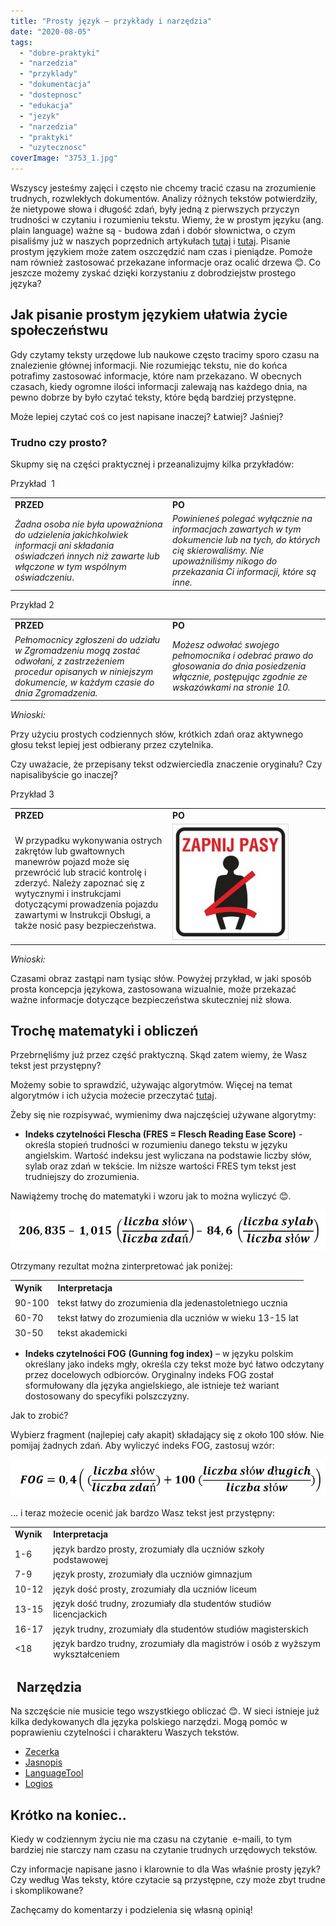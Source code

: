 ```yaml
---
title: "Prosty język – przykłady i narzędzia"
date: "2020-08-05"
tags:
  - "dobre-praktyki"
  - "narzedzia"
  - "przyklady"
  - "dokumentacja"
  - "dostepnosc"
  - "edukacja"
  - "jezyk"
  - "narzedzia"
  - "praktyki"
  - "uzytecznosc"
coverImage: "3753_1.jpg"
---
```


Wszyscy jesteśmy zajęci i często nie chcemy tracić czasu na zrozumienie
trudnych, rozwlekłych dokumentów. Analizy różnych tekstów potwierdziły, że
nietypowe słowa i długość zdań, były jedną z pierwszych przyczyn trudności w
czytaniu i rozumieniu tekstu. Wiemy, że w prostym języku (ang. plain language)
ważne są - budowa zdań i dobór słownictwa, o czym pisaliśmy już w naszych
poprzednich artykułach [tutaj](http://techwriter.pl/plain-language/) i
[tutaj](http://techwriter.pl/prosty-jezyk-w-tekstach-naukowych-i-technicznych/).
Pisanie prostym językiem może zatem oszczędzić nam czas i pieniądze. Pomoże nam
również zastosować przekazane informacje oraz ocalić drzewa 😊. Co jeszcze
możemy zyskać dzięki korzystaniu z dobrodziejstw prostego języka?

## Jak pisanie prostym językiem ułatwia życie społeczeństwu

Gdy czytamy teksty urzędowe lub naukowe często tracimy sporo czasu na
znalezienie głównej informacji. Nie rozumiejąc tekstu, nie do końca potrafimy
zastosować informacje, które nam przekazano. W obecnych czasach, kiedy ogromne
ilości informacji zalewają nas każdego dnia, na pewno dobrze by było czytać
teksty, które będą bardziej przystępne.

Może lepiej czytać coś co jest napisane inaczej? Łatwiej? Jaśniej?

### Trudno czy prosto?

Skupmy się na części praktycznej i przeanalizujmy kilka przykładów:

Przykład  1

<table style="border-collapse: collapse; width: 100%;"><tbody><tr><td style="width: 50%;"><strong>PRZED</strong></td><td style="width: 50%;"><strong>PO</strong></td></tr><tr><td style="width: 50%;"><em>Żadna osoba nie była upoważniona do udzielenia jakichkolwiek informacji ani składania oświadczeń innych niż zawarte lub włączone w tym wspólnym oświadczeniu</em>.</td><td style="width: 50%;"><em>Powinieneś polegać wyłącznie na informacjach zawartych w tym dokumencie lub na tych, do których cię skierowaliśmy. Nie upoważniliśmy nikogo do przekazania Ci informacji, które są inne.</em></td></tr></tbody></table>

Przykład 2

<table style="border-collapse: collapse; width: 100%;"><tbody><tr><td style="width: 50%;"><strong>PRZED</strong></td><td style="width: 50%;"><strong>PO</strong></td></tr><tr><td style="width: 50%;"><em>Pełnomocnicy zgłoszeni do udziału w Zgromadzeniu mogą zostać odwołani, z zastrzeżeniem procedur opisanych w niniejszym dokumencie, w każdym czasie do dnia Zgromadzenia.</em></td><td style="width: 50%;"><em>Możesz odwołać swojego pełnomocnika i odebrać prawo do głosowania do dnia posiedzenia włącznie, postępując zgodnie ze wskazówkami na stronie 10.</em></td></tr></tbody></table>

_Wnioski:_

Przy użyciu prostych codziennych słów, krótkich zdań oraz aktywnego głosu tekst
lepiej jest odbierany przez czytelnika.

Czy uważacie, że przepisany tekst odzwierciedla znaczenie oryginału? Czy
napisalibyście go inaczej?

Przykład 3

<table style="border-collapse: collapse; width: 100%;"><tbody><tr><td style="width: 50%;"><strong>PRZED</strong></td><td style="width: 50%;"><strong>PO</strong></td></tr><tr><td style="width: 50%;">W przypadku wykonywania ostrych zakrętów lub gwałtownych manewrów pojazd może się przewrócić lub stracić kontrolę i zderzyć. Należy zapoznać się z wytycznymi i instrukcjami dotyczącymi prowadzenia pojazdu zawartymi w Instrukcji Obsługi, a także nosić pasy bezpieczeństwa.</td><td style="width: 50%;"><a href="http://techwriter.pl/wp-content/uploads/2020/07/zapnij-pasy.jpg"><img className="alignnone wp-image-8880" src="images/zapnij-pasy-300x300.jpg" alt="" width="186" height="186"/></a></td></tr></tbody></table>

_Wnioski:_

Czasami obraz zastąpi nam tysiąc słów. Powyżej przykład, w jaki sposób prosta
koncepcja językowa, zastosowana wizualnie, może przekazać ważne informacje
dotyczące bezpieczeństwa skuteczniej niż słowa.

## Trochę matematyki i obliczeń

Przebrnęliśmy już przez część praktyczną. Skąd zatem wiemy, że Wasz tekst jest
przystępny?

Możemy sobie to sprawdzić, używając algorytmów. Więcej na temat algorytmów i ich
użycia możecie przeczytać
[tutaj](https://readabilityformulas.com/free-readability-formula-tests.php).

Żeby się nie rozpisywać, wymienimy dwa najczęściej używane algorytmy:

- **Indeks czytelności Flescha (FRES = Flesch Reading Ease Score)** - określa
  stopień trudności w rozumieniu danego tekstu w języku angielskim. Wartość
  indeksu jest wyliczana na podstawie liczby słów, sylab oraz zdań w tekście. Im
  niższe wartości FRES tym tekst jest trudniejszy do zrozumienia.

Nawiążemy trochę do matematyki i wzoru jak to można wyliczyć 😊.

[![](images/Indeks-Flescha-1.png)](http://techwriter.pl/wp-content/uploads/2020/07/Indeks-Flescha-1.png)

Otrzymany rezultat można zinterpretować jak poniżej:

<table style="border-collapse: collapse; width: 100%; height: 95px;"><tbody><tr style="height: 19px;"><td style="width: 14.6114%; height: 19px;"><strong>Wynik</strong></td><td style="width: 85.3886%; height: 19px;"><strong>Interpretacja</strong></td></tr><tr style="height: 19px;"><td style="width: 14.6114%; height: 19px;">90-100</td><td style="width: 85.3886%; height: 19px;">tekst łatwy do zrozumienia dla jedenastoletniego ucznia</td></tr><tr style="height: 19px;"><td style="width: 14.6114%; height: 19px;">60-70</td><td style="width: 85.3886%; height: 19px;">tekst łatwy do zrozumienia dla uczniów w wieku 13-15 lat</td></tr><tr style="height: 19px;"><td style="width: 14.6114%; height: 19px;">30-50</td><td style="width: 85.3886%; height: 19px;">tekst akademicki</td></tr><tr style="height: 19px;"><td style="width: 14.6114%; height: 19px;">0-30</td><td style="width: 85.3886%; height: 19px;">tekst naukowy, dla absolwentów uc<em>z</em>elni wyższych</td></tr></tbody></table>

- **Indeks czytelności FOG** **(Gunning fog index)** – w języku polskim
  określany jako indeks mgły, określa czy ​​tekst może być łatwo odczytany przez
  docelowych odbiorców. Oryginalny indeks FOG został sformułowany dla
  języka angielskiego, ale istnieje też wariant dostosowany do specyfiki
  polszczyzny.

Jak to zrobić?

Wybierz fragment (najlepiej cały akapit) składający się z około 100 słów. Nie
pomijaj żadnych zdań. Aby wyliczyć indeks FOG, zastosuj wzór:

[![](images/Index-FOG-1.png)](http://techwriter.pl/wp-content/uploads/2020/07/Index-FOG-1.png)

… i teraz możecie ocenić jak bardzo Wasz tekst jest przystępny:

<table style="border-collapse: collapse; width: 100%; height: 215px;"><tbody><tr style="height: 19px;"><td style="width: 11.407%; height: 19px;"><strong>Wynik&nbsp;</strong></td><td style="width: 88.593%; height: 19px;"><strong>Interpretacja</strong></td></tr><tr style="height: 19px;"><td style="width: 11.407%; height: 19px;">1-6</td><td style="width: 88.593%; height: 19px;">język bardzo prosty, zrozumiały dla uczniów szkoły podstawowej</td></tr><tr style="height: 19px;"><td style="width: 11.407%; height: 19px;">7-9</td><td style="width: 88.593%; height: 19px;">język prosty, zrozumiały dla uczniów gimnazjum</td></tr><tr style="height: 19px;"><td style="width: 11.407%; height: 19px;">10-12</td><td style="width: 88.593%; height: 19px;">język dość prosty, zrozumiały dla uczniów liceum</td></tr><tr style="height: 19px;"><td style="width: 11.407%; height: 19px;">13-15</td><td style="width: 88.593%; height: 19px;">język dość trudny, zrozumiały dla studentów studiów licencjackich</td></tr><tr style="height: 19px;"><td style="width: 11.407%; height: 19px;">16-17</td><td style="width: 88.593%; height: 19px;">język trudny, zrozumiały dla studentów studiów magisterskich</td></tr><tr style="height: 19px;"><td style="width: 11.407%; height: 19px;">&lt;18</td><td style="width: 88.593%; height: 19px;">język bardzo trudny, zrozumiały dla magistrów i osób z wyższym wykształceniem</td></tr></tbody></table>

##   Narzędzia

Na szczęście nie musicie tego wszystkiego obliczać 😊. W sieci istnieje już
kilka dedykowanych dla języka polskiego narzędzi. Mogą pomóc w poprawieniu
czytelności i charakteru Waszych tekstów.

- [Zecerka](http://www.zecerka.pl/)
- [Jasnopis](https://jasnopis.pl/#)
- [LanguageTool](https://languagetool.org/)
- [Logios](https://logios.dev/)

## Krótko na koniec..

Kiedy w codziennym życiu nie ma czasu na czytanie  e-maili, to tym bardziej nie
starczy nam czasu na czytanie trudnych urzędowych tekstów.

Czy informacje napisane jasno i klarownie to dla Was właśnie prosty język? Czy
według Was teksty, które czytacie są przystępne, czy może zbyt trudne i
skomplikowane?

Zachęcamy do komentarzy i podzielenia się własną opinią!
